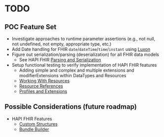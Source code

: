 # TODO

## POC Feature Set

- Investigate approaches to runtime parameter assertions (e.g., not null, not undefined, not empty,
  appropriate type, etc.)
- Add Date handling for FHIR `date`/`dateTime`/`time`/`instant` using [Luxon](https://moment.github.io/luxon/#/?id=luxon)
- Figure out serialization/parsing (deserialization) for all FHIR data models
  - See HAPI FHIR [Parsing and Serialization](https://hapifhir.io/hapi-fhir/docs/model/parsers.html)
- Setup functional testing to verify implementation of HAPI FHIR features
  - Adding simple and complex and multiple extensions and modifierExtensions within DataTypes and Resources
  - [Working With Resources](https://hapifhir.io/hapi-fhir/docs/model/working_with_resources.html)
  - [Resource References](https://hapifhir.io/hapi-fhir/docs/model/references.html)
  - [Profiles and Extensions](https://hapifhir.io/hapi-fhir/docs/model/profiles_and_extensions.html)

## Possible Considerations (future roadmap)

- HAPI FHIR Features
  - [Custom Structures](https://hapifhir.io/hapi-fhir/docs/model/custom_structures.html)
  - [Bundle Builder](https://hapifhir.io/hapi-fhir/docs/model/bundle_builder.html)
